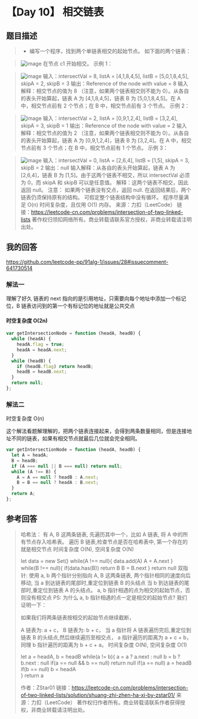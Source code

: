 # 【Day 10】 相交链表

## 题目描述

> - 编写一个程序，找到两个单链表相交的起始节点。
>   如下面的两个链表：

> ![image](https://user-images.githubusercontent.com/38604634/84168838-77d79200-aaaa-11ea-92f5-eb50231d0669.png)
> 在节点 c1 开始相交。
> 示例 1：

> ![image](https://user-images.githubusercontent.com/38604634/84168864-80c86380-aaaa-11ea-978f-f8f479fb84e4.png)
> 输入：intersectVal = 8, listA = [4,1,8,4,5], listB = [5,0,1,8,4,5], skipA = 2, skipB = 3
> 输出：Reference of the node with value = 8
> 输入解释：相交节点的值为 8 （注意，如果两个链表相交则不能为 0）。从各自的表头开始算起，链表 A 为 [4,1,8,4,5]，链表 B 为 [5,0,1,8,4,5]。在 A 中，相交节点前有 2 个节点；在 B 中，相交节点前有 3 个节点。
> 示例 2：

> ![image](https://user-images.githubusercontent.com/38604634/84168917-8de55280-aaaa-11ea-9e41-fb6f49fcc9ef.png)
> 输入：intersectVal = 2, listA = [0,9,1,2,4], listB = [3,2,4], skipA = 3, skipB = 1
> 输出：Reference of the node with value = 2
> 输入解释：相交节点的值为 2 （注意，如果两个链表相交则不能为 0）。从各自的表头开始算起，链表 A 为 [0,9,1,2,4]，链表 B 为 [3,2,4]。在 A 中，相交节点前有 3 个节点；在 B 中，相交节点前有 1 个节点。
> 示例 3：

> ![image](https://user-images.githubusercontent.com/38604634/84168956-9ccc0500-aaaa-11ea-8541-f3245f91ec73.png)
> 输入：intersectVal = 0, listA = [2,6,4], listB = [1,5], skipA = 3, skipB = 2
> 输出：null
> 输入解释：从各自的表头开始算起，链表 A 为 [2,6,4]，链表 B 为 [1,5]。由于这两个链表不相交，所以 intersectVal 必须为 0，而 skipA 和 skipB 可以是任意值。
> 解释：这两个链表不相交，因此返回 null。
> 注意：
> 如果两个链表没有交点，返回 null.
> 在返回结果后，两个链表仍须保持原有的结构。
> 可假定整个链表结构中没有循环。
> 程序尽量满足 O(n) 时间复杂度，且仅用 O(1) 内存。
> 来源：力扣（LeetCode）
> 链接：https://leetcode-cn.com/problems/intersection-of-two-linked-lists
> 著作权归领扣网络所有。商业转载请联系官方授权，非商业转载请注明出处。

## 我的回答

https://github.com/leetcode-pp/91alg-1/issues/28#issuecomment-641730514

### 解法一

理解了好久 链表的 next 指向的是引用地址，只需要向每个地址中添加一个标记位，B 链表访问到的第一个有标记位的地址就是公共交点

#### 时空复杂度 O(2n)

```js
var getIntersectionNode = function (headA, headB) {
  while (headA) {
    headA.flag = true;
    headA = headA.next;
  }
  while (headB) {
    if (headB.flag) return headB;
    headB = headB.next;
  }
  return null;
};
```

### 解法二

时空复杂度 O(n)

这个解法看题解理解的，把两个链表连接起来，会得到两条数量相同，但是连接地址不同的链表，如果有相交节点就最后几位就会完全相同。

```js
var getIntersectionNode = function (headA, headB) {
  let A = headA;
  B = headB;
  if (A === null || B === null) return null;
  while (A !== B) {
    A = A == null ? headB : A.next;
    B = B == null ? headA : B.next;
  }
  return A;
};
```

## 参考回答

> 哈希法：
> 有 A, B 这两条链表, 先遍历其中一个，比如 A 链表,
> 将 A 中的所有节点存入哈希表。
> 遍历 B 链表,检查节点是否在哈希表中,
> 第一个存在的就是相交节点
> 时间复杂度 O(N), 空间复杂度 O(N)
>
> let data = new Set()
> while(A !== null){
> data.add(A)
> A = A.next
> }
> while(B !== null){
> if(data.has(B)) return B
> B = B.next
> }
> return null
> 双指针:
> 使用 a, b 两个指针分别指向 A, B 这两条链表, 两个指针相同的速度向后移动,
> 当 a 到达链表的尾部时,重定位到链表 B 的头结点
> 当 b 到达链表的尾部时,重定位到链表 A 的头结点。
> a, b 指针相遇的点为相交的起始节点，否则没有相交点
> PS: 为什么 a, b 指针相遇的点一定是相交的起始节点? 我们证明一下：
>
> 如果我们将两条链表按相交的起始节点继续截断，
>
> A 链表为: a + c，
> B 链表为: b + c，
> 当 a 指针将 A 链表遍历完后,重定位到链表 B 的头结点,然后继续遍历至相交点，
> a 指针遍历的距离为 a + c + b，
> 同理 b 指针遍历的距离为 b + c + a。
> 时间复杂度 O(N), 空间复杂度 O(1)
>
> let a = headA, b = headB
> while(a != b){
> a = a ? a.next : null
> b = b ? b.next : null
> if(a == null && b == null) return null
> if(a == null) a = headB
> if(b == null) b = headA  
> }
> return a
>
> 作者：ZStar01
> 链接：https://leetcode-cn.com/problems/intersection-of-two-linked-lists/solution/shuang-zhi-zhen-ha-xi-by-zstar01/
> 来源：力扣（LeetCode）
> 著作权归作者所有。商业转载请联系作者获得授权，非商业转载请注明出处。
